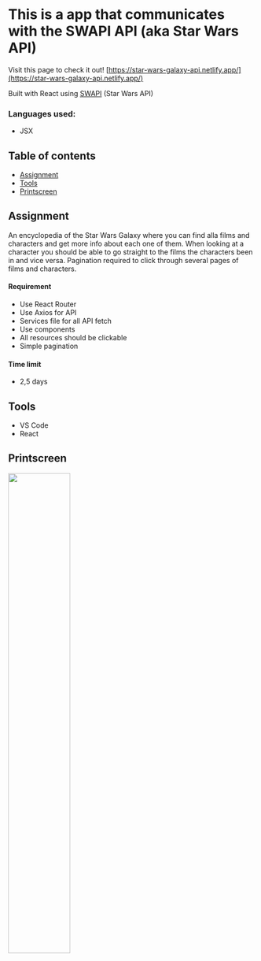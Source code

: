 # This is a app that communicates with the SWAPI API (aka Star Wars API)

Visit this page to check it out! [https://star-wars-galaxy-api.netlify.app/](https://star-wars-galaxy-api.netlify.app/)

Built with React using [SWAPI](https://swapi.dev/) (Star Wars API)

### Languages used:

- JSX

## Table of contents

- [Assignment](#assignment)
- [Tools](#tools)
- [Printscreen](#printscreen)

## Assignment

An encyclopedia of the Star Wars Galaxy where you can find alla films and characters and get more info about each one of them.
When looking at a character you should be able to go straight to the films the characters been in and vice versa.
Pagination required to click through several pages of films and characters.

#### Requirement

- Use React Router
- Use Axios for API
- Services file for all API fetch
- Use components
- All resources should be clickable
- Simple pagination

#### Time limit

- 2,5 days

## Tools

- VS Code
- React

## Printscreen

<img src="https://github.com/jo-oo/Star-Wars-API/tree/main/src/assets/screenprint.png" width=50%>
